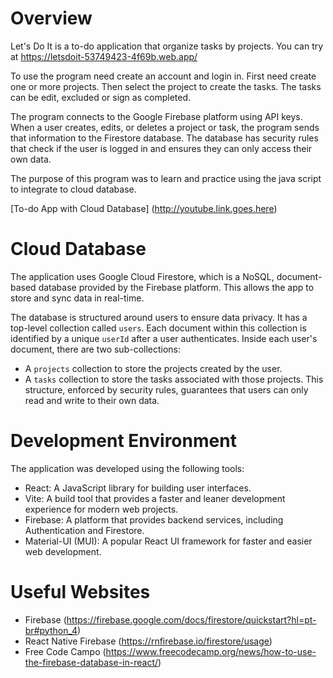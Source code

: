 # Overview

Let's Do It is a to-do application that organize tasks by projects. You can try at https://letsdoit-53749423-4f69b.web.app/

To use the program need create an account and login in. First need create one or more projects. Then select the project to create the tasks. The tasks can be edit, excluded or sign as completed.

The program connects to the Google Firebase platform using API keys. When a user creates, edits, or deletes a project or task, the program sends that information to the Firestore database. The database has security rules that check if the user is logged in and ensures they can only access their own data.

The purpose of this program was to learn and practice using the java script to integrate to cloud database.

[To-do App with Cloud Database] (http://youtube.link.goes.here)

# Cloud Database

The application uses Google Cloud Firestore, which is a NoSQL, document-based database provided by the Firebase platform. This allows the app to store and sync data in real-time.

The database is structured around users to ensure data privacy. It has a top-level collection called `users`. Each document within this collection is identified by a unique `userId` after a user authenticates. Inside each user's document, there are two sub-collections:
- A `projects` collection to store the projects created by the user.
- A `tasks` collection to store the tasks associated with those projects.
This structure, enforced by security rules, guarantees that users can only read and write to their own data.

# Development Environment

The application was developed using the following tools:

- React: A JavaScript library for building user interfaces.
- Vite: A build tool that provides a faster and leaner development experience for modern web projects.
- Firebase: A platform that provides backend services, including Authentication and Firestore.
- Material-UI (MUI): A popular React UI framework for faster and easier web development.

# Useful Websites

- Firebase (https://firebase.google.com/docs/firestore/quickstart?hl=pt-br#python_4)
- React Native Firebase (https://rnfirebase.io/firestore/usage)
- Free Code Campo (https://www.freecodecamp.org/news/how-to-use-the-firebase-database-in-react/)
